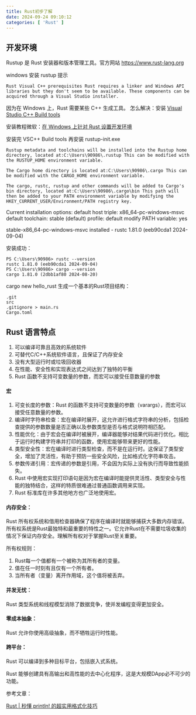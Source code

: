 ```yaml
---
title: Rust初步了解
date: 2024-09-24 09:10:12
categories: [ 'Rust' ]
---
```


## 开发环境

Rustup 是 Rust 安装器和版本管理工具。官方网站 https://www.rust-lang.org

windows 安装 rustup 提示

`Rust Visual C++ prerequisites
Rust requires a linker and Windows API libraries but they don't seem to be
available.
These components can be acquired through a Visual Studio installer.`

因为在 Windows 上，Rust 需要某些 C++ 生成工具。
怎么解决：安装 [Visual Studio C++ Build tools](https://visualstudio.microsoft.com/visual-cpp-build-tools/)

安装教程微软：[在 Windows 上针对 Rust 设置开发环境](https://learn.microsoft.com/zh-cn/windows/dev-environment/rust/setup)

安装完 VSC++ Build tools 再安装 rustup-init.exe

`Rustup metadata and toolchains will be installed into the Rustup
home directory, located at:C:\Users\90986\.rustup
This can be modified with the RUSTUP_HOME environment variable.`

`The Cargo home directory is located at:C:\Users\90986\.cargo
This can be modified with the CARGO_HOME environment variable.`

`The cargo, rustc, rustup and other commands will be added to
Cargo's bin directory, located at:C:\Users\90986\.cargo\bin
This path will then be added to your PATH environment variable by
modifying the HKEY_CURRENT_USER/Environment/PATH registry key.`

Current installation options:
default host triple: x86_64-pc-windows-msvc
default toolchain: stable (default)
profile: default
modify PATH variable: yes

stable-x86_64-pc-windows-msvc installed - rustc 1.81.0 (eeb90cda1 2024-09-04)

安装成功：

```plaintext
PS C:\Users\90986> rustc --version
rustc 1.81.0 (eeb90cda1 2024-09-04)
PS C:\Users\90986> cargo --version
cargo 1.81.0 (2dbb1af80 2024-08-20)
```

cargo new hello_rust 生成一个基本的Rust项目结构：

```plaintext
.git
src
.gitignore > main.rs
Cargo.toml
```

## Rust 语言特点

1. 可以编译可靠且高效的系统软件
2. 可替代C/C++系统软件语言，且保证了内存安全
3. 没有大型运行时或垃圾回收器
4. 在性能、安全性和实现表达式之间达到了独特的平衡
5. Rust 函数不支持可变数量的参数，而宏可以接受任意数量的参数

#### 宏

1. 可变长度的参数：Rust 的函数不支持可变数量的参数（varargs），而宏可以接受任意数量的参数。
2. 编译时字符串检查：宏在编译时展开，这允许进行格式字符串的分析，包括检查提供的参数数量是否正确以及参数类型是否与格式说明符相匹配。
3. 性能优化：由于宏会在编译时被展开，编译器能够对结果代码进行优化。相比于运行时构建字符串并打印的函数，使用宏能够带来更好的性能。
4. 类型安全性：宏在编译时进行类型检查，而不是在运行时。这保证了类型安全，增加了灵活性，有助于预防一些安全风险，比如格式化字符串攻击。
5. 参数传递引用：宏传递的参数是引用，不会因为实际上没有执行而导致性能损失。
6. Rust 中使用宏实现打印语句是因为宏在编译时能提供灵活性、类型安全与性能的独特结合，这样的特质很难通过普通函数调用来实现。
7. Rust 标准库在许多其他地方也广泛地使用宏。

#### 内存安全：

Rust 所有权系统和借用检查器确保了程序在编译时就能够捕获大多数内存错误。
所有权系统是Rust最独特和最重要的特性之一。它允许Rust在不需要垃圾收集的情况下保证内存安全。理解所有权对于掌握Rust至关重要。

所有权规则：

1. Rust每一个值都有一个被称为其所有者的变量。
2. 值在任一时刻有且仅有一个所有者。
3. 当所有者（变量）离开作用域，这个值将被丢弃。

#### 并发无忧：

Rust 类型系统和线程模型消除了数据竞争，使并发编程变得更加安全。

#### 零成本抽象：

Rust 允许你使用高级抽象，而不牺牲运行时性能。

#### 跨平台：

Rust 可以编译到多种目标平台，包括嵌入式系统。

Rust 能够创建具有高输出和高性能的去中心化程序，这是大规模DApp必不可少的功能。

参考文章：

[Rust | 秒懂 println! 的超实用格式化技巧](https://www.cnblogs.com/RioTian/p/18145045)


